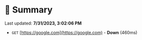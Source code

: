 # 📖 Summary
Last updated: **7/31/2023, 3:02:06 PM**

- `GET` [https://google.com](https://google.com) - **Down** (460ms)
